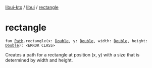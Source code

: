 [libui-ktx](../index.md) / [libui](index.md) / [rectangle](./rectangle.md)

# rectangle

`fun `[`Path`](-path/index.md)`.rectangle(x: `[`Double`](https://kotlinlang.org/api/latest/jvm/stdlib/kotlin/-double/index.html)`, y: `[`Double`](https://kotlinlang.org/api/latest/jvm/stdlib/kotlin/-double/index.html)`, width: `[`Double`](https://kotlinlang.org/api/latest/jvm/stdlib/kotlin/-double/index.html)`, height: `[`Double`](https://kotlinlang.org/api/latest/jvm/stdlib/kotlin/-double/index.html)`): <ERROR CLASS>`

Creates a path for a rectangle at position (x, y) with a size that is determined by width and height.

